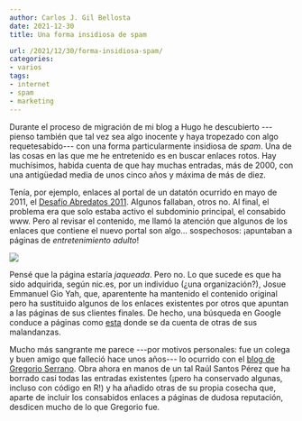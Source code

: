```yaml
---
author: Carlos J. Gil Bellosta
date: 2021-12-30
title: Una forma insidiosa de spam

url: /2021/12/30/forma-insidiosa-spam/
categories:
- varios
tags:
- internet
- spam
- marketing
---
```


Durante el proceso de migración de mi blog a Hugo he descubierto ---pienso también que tal vez sea algo inocente y haya tropezado con algo requetesabido--- con una forma particularmente insidiosa de _spam_. Una de las cosas en las que me he entretenido es en buscar enlaces rotos. Hay muchísimos, habida cuenta de que hay muchas entradas, más de 2000, con una antigüedad media de unos cinco años y máxima de más de diez.

Tenía, por ejemplo, enlaces al portal de un datatón ocurrido en mayo de 2011, el [Desafío Abredatos 2011](http://www.abredatos.es). Algunos fallaban, otros no. Al final, el problema era que solo estaba activo el subdominio principal, el consabido www. Pero al revisar el contenido, me llamó la atención que algunos de los enlaces que contiene el nuevo portal son algo... sospechosos: ¡apuntaban a páginas de _entretenimiento adulto_!

![](/wp-uploads/2021/12/spam_insidioso.png)

Pensé que la página estaría _jaqueada_. Pero no. Lo que sucede es que ha sido adquirida, según nic.es, por un individuo (¿una organización?), Josue Emmanuel Gio Yah, que, aparentente ha mantenido el contenido original pero ha sustituido algunos de los enlaces existentes por otros que apuntan a las páginas de sus clientes finales. De hecho, una búsqueda en Google conduce a páginas como [esta](https://www.geeknetic.es/Noticia/22379/Descubren-enlaces-porno-ocultos-accesibles-desde-Paginas-Web-del-Gobierno-de-Espana.html) donde se da cuenta de otras de sus malandanzas.

Mucho más sangrante me parece ---por motivos personales: fue un colega y buen amigo que falleció hace unos años--- lo ocurrido con el [blog de Gregorio Serrano](https://www.grserrano.es/). Obra ahora en manos de un tal Raúl Santos Pérez que ha borrado casi todas las entradas existentes (¡pero ha conservado algunas, incluso con código en R!) y ha añadido otras de su propia cosecha que, aparte de incluir los consabidos enlaces a páginas de dudosa reputación, desdicen mucho de lo que Gregorio fue.